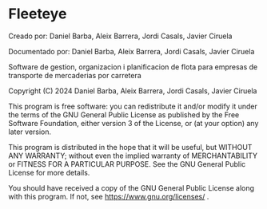 # Fleeteye

Creado por: Daniel Barba, Aleix Barrera, Jordi Casals, Javier Ciruela

Documentado por: Daniel Barba, Aleix Barrera, Jordi Casals, Javier Ciruela


Software de gestion, organizacion i planificacion de flota para empresas de transporte de mercaderias por carretera

Copyright (C) 2024 Daniel Barba, Aleix Barrera, Jordi Casals, Javier Ciruela

This program is free software: you can redistribute it and/or modify it under the terms of the GNU General Public License as published by the Free Software Foundation, either version 3 of the License, or (at your option) any later version.

This program is distributed in the hope that it will be useful, but WITHOUT ANY WARRANTY; without even the implied warranty of MERCHANTABILITY or FITNESS FOR A PARTICULAR PURPOSE. See the GNU General Public License for more details.

You should have received a copy of the GNU General Public License along with this program. If not, see https://www.gnu.org/licenses/ .

